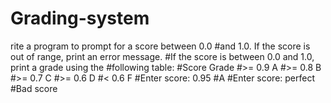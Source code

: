 # Grading-system
rite a program to prompt for a score between 0.0  #and 1.0. If the score is out of range, print an error message.  #If the score is between 0.0 and 1.0, print a grade using the  #following table: #Score   Grade #>= 0.9     A #>= 0.8     B #>= 0.7     C #>= 0.6     D #&lt; 0.6    F  #Enter score: 0.95  #A  #Enter score: perfect #Bad score

